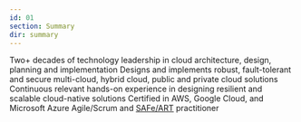 ```yaml
---
id: 01
section: Summary
dir: summary
---
```

Two+ decades of technology leadership in cloud architecture, design, planning and implementation
Designs and implements robust, fault-tolerant and secure multi-cloud, hybrid cloud, public and private cloud solutions
Continuous relevant hands-on experience in designing resilient and scalable cloud-native solutions
Certified in AWS, Google Cloud, and Microsoft Azure
Agile/Scrum and <a aria-label="Agile Scaled Framework and Agile Release Train methdologies" aria-disabled="false" target="_self" href="https://scaledagile.com">SAFe/ART</a> practitioner